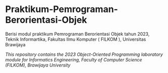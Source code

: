 # Praktikum-Pemrograman-Berorientasi-Objek
  Berisi modul praktikum Pemrograman Berorientasi Objek tahun 2023, Teknik Informartika, Fakultas Ilmu Komputer ( FILKOM ), Universitas Brawijaya

  *This repository contains the 2023 Object-Oriented Programming laboratory module for Informatics Engineering, Faculty of Computer Science (FILKOM), Brawijaya University*
